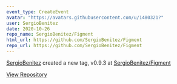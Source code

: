 ```yaml
---
event_type: CreateEvent
avatar: "https://avatars.githubusercontent.com/u/1480321?"
user: SergioBenitez
date: 2020-10-26
repo_name: SergioBenitez/Figment
html_url: https://github.com/SergioBenitez/Figment
repo_url: https://github.com/SergioBenitez/Figment
---
```


<a href='https://github.com/SergioBenitez' target='_blank'>SergioBenitez</a> created a new tag, v0.9.3 at <a href='https://github.com/SergioBenitez/Figment' target='_blank'>SergioBenitez/Figment</a>

<a href='https://github.com/SergioBenitez/Figment' target='_blank'>View Repository</a>